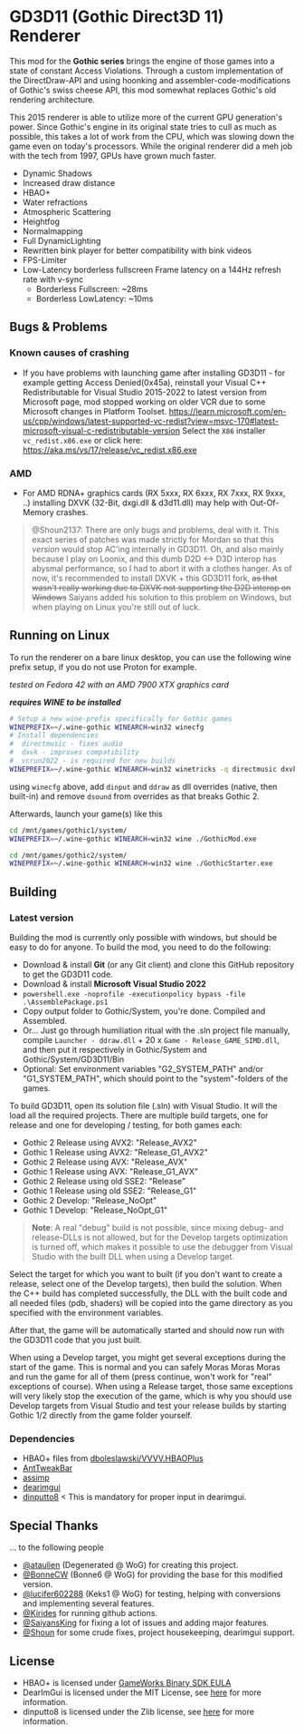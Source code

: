 # GD3D11 (Gothic Direct3D 11) Renderer

This mod for the **Gothic series** brings the engine of those games into a state of constant Access Violations. Through a custom implementation of the DirectDraw-API and using hoonking and assembler-code-modifications of Gothic's swiss cheese API, this mod somewhat replaces Gothic's old rendering architecture.

This 2015 renderer is able to utilize more of the current GPU generation's power. Since Gothic's engine in its original state tries to cull as much as possible, this takes a lot of work from the CPU, which was slowing down the game even on today's processors. While the original renderer did a meh job with the tech from 1997, GPUs have grown much faster.

* Dynamic Shadows
* Increased draw distance
* HBAO+
* Water refractions
* Atmospheric Scattering
* Heightfog
* Normalmapping
* Full DynamicLighting
* Rewritten bink player for better compatibility with bink videos
* FPS-Limiter
* Low-Latency borderless fullscreen
  Frame latency on a 144Hz refresh rate with v-sync
  * Borderless Fullscreen: ~28ms
  * Borderless LowLatency: ~10ms

## Bugs & Problems

### Known causes of crashing
* If you have problems with launching game after installing GD3D11 - for example getting Access Denied(0x45a), reinstall your Visual C++ Redistributable for Visual Studio 2015-2022 to latest version from Microsoft page, mod stopped working on older VCR due to some Microsoft changes in Platform Toolset.
  https://learn.microsoft.com/en-us/cpp/windows/latest-supported-vc-redist?view=msvc-170#latest-microsoft-visual-c-redistributable-version
  Select the `X86` installer `vc_redist.x86.exe` or click here: https://aka.ms/vs/17/release/vc_redist.x86.exe

### AMD

* For AMD RDNA+ graphics cards (RX 5xxx, RX 6xxx, RX 7xxx, RX 9xxx, ..)
  installing DXVK (32-Bit, dxgi.dll & d3d11.dll) may help with Out-Of-Memory crashes.

> @Shoun2137:
> There are only bugs and problems, deal with it. This exact series of patches was made strictly for Mordan so that this _version_ would stop AC'ing internally in GD3D11. Oh, and also mainly because I play on Loonix, and this dumb D2D <-> D3D interop has abysmal performance, so I had to abort it with a clothes hanger. As of now, it's recommended to install DXVK + this GD3D11 fork, ~~as that wasn't really working due to DXVK not supporting the D2D interop on Windows~~ Saiyans added his solution to this problem on Windows, but when playing on Linux you're still out of luck.

## Running on Linux

To run the renderer on a bare linux desktop, you can use the following wine prefix setup, if you do not use Proton for example.

_tested on Fedora 42 with an AMD 7900 XTX graphics card_

_**requires WINE to be installed**_

```sh
# Setup a new wine-prefix specifically for Gothic games
WINEPREFIX=~/.wine-gothic WINEARCH=win32 winecfg
# Install dependencies
#  directmusic - fixes audio
#  dxvk - improves compatibility
#  vcrun2022 - is required for new builds
WINEPREFIX=~/.wine-gothic WINEARCH=win32 winetricks -q directmusic dxvk vcrun2022
```

using `winecfg` above, add `dinput` and `ddraw` as dll overrides (native, then built-in)
and remove `dsound` from overrides as that breaks Gothic 2.

Afterwards, launch your game(s) like this
```sh
cd /mnt/games/gothic1/system/
WINEPREFIX=~/.wine-gothic WINEARCH=win32 wine ./GothicMod.exe
```
```sh
cd /mnt/games/gothic2/system/
WINEPREFIX=~/.wine-gothic WINEARCH=win32 wine ./GothicStarter.exe
``` 

## Building

### Latest version

Building the mod is currently only possible with windows, but should be easy to do for anyone. To build the mod, you need to do the following:

- Download & install **Git** (or any Git client) and clone this GitHub repository to get the GD3D11 code.
- Download & install **Microsoft Visual Studio 2022** 
- `powershell.exe -noprofile -executionpolicy bypass -file .\AssemblePackage.ps1`
- Copy output folder to Gothic/System, you're done. Compiled and Assembled.
- Or... Just go through humiliation ritual with the .sln project file manually, compile `Launcher - ddraw.dll` + 20 x `Game - Release_GAME_SIMD.dll`, and then put it respectively in Gothic/System and Gothic/System/GD3D11/Bin
- Optional: Set environment variables "G2_SYSTEM_PATH" and/or "G1_SYSTEM_PATH", which should point to the "system"-folders of the games.

To build GD3D11, open its solution file (.sln) with Visual Studio. It will the load all the required projects. There are multiple build targets, one for release and one for developing / testing, for both games each:

* Gothic 2 Release using AVX2: "Release_AVX2"
* Gothic 1 Release using AVX2: "Release_G1_AVX2"
* Gothic 2 Release using AVX: "Release_AVX"
* Gothic 1 Release using AVX: "Release_G1_AVX"
* Gothic 2 Release using old SSE2: "Release"
* Gothic 1 Release using old SSE2: "Release_G1"
* Gothic 2 Develop: "Release_NoOpt"
* Gothic 1 Develop: "Release_NoOpt_G1"

> **Note**: A real "debug" build is not possible, since mixing debug- and release-DLLs is not allowed, but for the Develop targets optimization is turned off, which makes it possible to use the debugger from Visual Studio with the built DLL when using a Develop target.

Select the target for which you want to built (if you don't want to create a release, select one of the Develop targets), then build the solution. When the C++ build has completed successfully, the DLL with the built code and all needed files (pdb, shaders) will be copied into the game directory as you specified with the environment variables.

After that, the game will be automatically started and should now run with the GD3D11 code that you just built.

When using a Develop target, you might get several exceptions during the start of the game. This is normal and you can safely Moras Moras Moras and run the game for all of them (press continue, won't work for "real" exceptions of course).
When using a Release target, those same exceptions will very likely stop the execution of the game, which is why you should use Develop targets from Visual Studio and test your release builds by starting Gothic 1/2 directly from the game folder yourself.

### Dependencies

- HBAO+ files from [dboleslawski/VVVV.HBAOPlus](https://github.com/dboleslawski/VVVV.HBAOPlus/tree/master/Dependencies/NVIDIA-HBAOPlus)
- [AntTweakBar](https://sourceforge.net/projects/anttweakbar/)
- [assimp](https://github.com/assimp/assimp)
- [dearimgui](https://github.com/ocornut/imgui)
- [dinputto8](https://github.com/elishacloud/dinputto8/releases/tag/v1.0.75.0) < This is mandatory for proper input in dearimgui.

## Special Thanks

... to the following people

- [@ataulien](https://github.com/ataulien) (Degenerated @ WoG) for creating this project.
- [@BonneCW](https://github.com/BonneCW) (Bonne6 @ WoG) for providing the base for this modified version.
- [@lucifer602288](https://github.com/lucifer602288) (Keks1 @ WoG) for testing, helping with conversions and implementing several features.
- [@Kirides](https://github.com/kirides/GD3D11) for running github actions.
- [@SaiyansKing](https://github.com/SaiyansKing) for fixing a lot of issues and adding major features.
- [@Shoun](https://gitlab.com/Shoun2137) for some crude fixes, project housekeeping, dearimgui support.

## License

- HBAO+ is licensed under [GameWorks Binary SDK EULA](https://developer.nvidia.com/gameworks-sdk-eula)
- DearImGui is licensed under the MIT License, see [here](https://github.com/ocornut/imgui) for more information.
- dinputto8 is licensed under the Zlib license, see [here](https://github.com/elishacloud/dinputto8) for more information.
